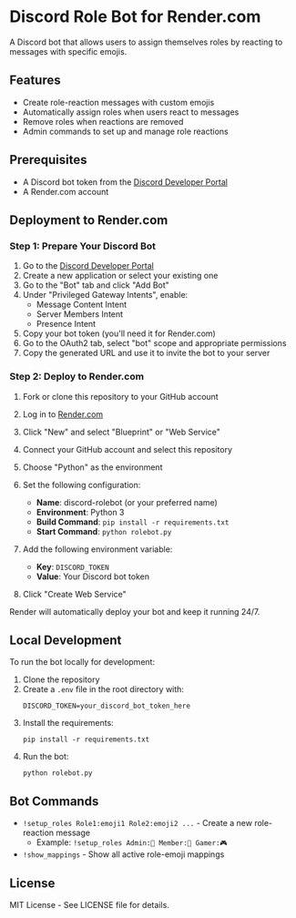# Discord Role Bot for Render.com

A Discord bot that allows users to assign themselves roles by reacting to messages with specific emojis.

## Features

- Create role-reaction messages with custom emojis
- Automatically assign roles when users react to messages
- Remove roles when reactions are removed
- Admin commands to set up and manage role reactions

## Prerequisites

- A Discord bot token from the [Discord Developer Portal](https://discord.com/developers/applications)
- A Render.com account

## Deployment to Render.com

### Step 1: Prepare Your Discord Bot

1. Go to the [Discord Developer Portal](https://discord.com/developers/applications)
2. Create a new application or select your existing one
3. Go to the "Bot" tab and click "Add Bot"
4. Under "Privileged Gateway Intents", enable:
   - Message Content Intent
   - Server Members Intent
   - Presence Intent
5. Copy your bot token (you'll need it for Render.com)
6. Go to the OAuth2 tab, select "bot" scope and appropriate permissions
7. Copy the generated URL and use it to invite the bot to your server

### Step 2: Deploy to Render.com

1. Fork or clone this repository to your GitHub account
2. Log in to [Render.com](https://render.com)
3. Click "New" and select "Blueprint" or "Web Service"
4. Connect your GitHub account and select this repository
5. Choose "Python" as the environment
6. Set the following configuration:
   - **Name**: discord-rolebot (or your preferred name)
   - **Environment**: Python 3
   - **Build Command**: `pip install -r requirements.txt`
   - **Start Command**: `python rolebot.py`
   
7. Add the following environment variable:
   - **Key**: `DISCORD_TOKEN`
   - **Value**: Your Discord bot token

8. Click "Create Web Service"

Render will automatically deploy your bot and keep it running 24/7.

## Local Development

To run the bot locally for development:

1. Clone the repository
2. Create a `.env` file in the root directory with:
   ```
   DISCORD_TOKEN=your_discord_bot_token_here
   ```
3. Install the requirements:
   ```
   pip install -r requirements.txt
   ```
4. Run the bot:
   ```
   python rolebot.py
   ```

## Bot Commands

- `!setup_roles Role1:emoji1 Role2:emoji2 ...` - Create a new role-reaction message
  - Example: `!setup_roles Admin:👑 Member:👋 Gamer:🎮`
- `!show_mappings` - Show all active role-emoji mappings

## License

MIT License - See LICENSE file for details. 

